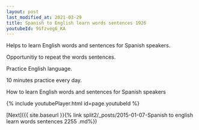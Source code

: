 ```yaml
---
layout: post
last_modified_at: 2021-03-29
title: Spanish to English learn words sentences 1926 
youtubeId: 9Sfzveg6_KA
---
```

 
 
Helps to learn English words and sentences for Spanish speakers.

Opportunitiy to repeat the words sentences. 

Practice English language. 
 
10 minutes practice every day. 
 
How to learn English words and sentences for Spanish speakers 
 
{% include youtubePlayer.html id=page.youtubeId %}
 
 
[Next]({{ site.baseurl }}{% link  split2/_posts/2015-01-07-Spanish to english learn words sentences 2255 .md%})
 
